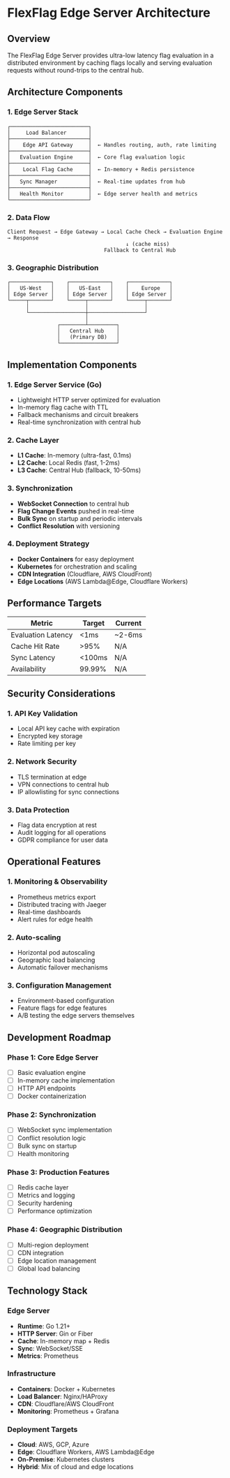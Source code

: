 # FlexFlag Edge Server Architecture

## Overview
The FlexFlag Edge Server provides ultra-low latency flag evaluation in a distributed environment by caching flags locally and serving evaluation requests without round-trips to the central hub.

## Architecture Components

### 1. Edge Server Stack
```
┌─────────────────────────┐
│     Load Balancer       │
├─────────────────────────┤
│    Edge API Gateway     │  ← Handles routing, auth, rate limiting
├─────────────────────────┤
│   Evaluation Engine     │  ← Core flag evaluation logic
├─────────────────────────┤
│    Local Flag Cache     │  ← In-memory + Redis persistence
├─────────────────────────┤
│   Sync Manager          │  ← Real-time updates from hub
├─────────────────────────┤
│   Health Monitor        │  ← Edge server health and metrics
└─────────────────────────┘
```

### 2. Data Flow
```
Client Request → Edge Gateway → Local Cache Check → Evaluation Engine → Response
                                      ↓ (cache miss)
                               Fallback to Central Hub
```

### 3. Geographic Distribution
```
┌─────────────┐    ┌─────────────┐    ┌─────────────┐
│   US-West   │    │   US-East   │    │    Europe   │
│ Edge Server │    │ Edge Server │    │ Edge Server │
└─────┬───────┘    └─────┬───────┘    └─────┬───────┘
      │                  │                  │
      └──────────────────┼──────────────────┘
                         │
                ┌────────┴─────────┐
                │   Central Hub    │
                │   (Primary DB)   │
                └──────────────────┘
```

## Implementation Components

### 1. Edge Server Service (Go)
- Lightweight HTTP server optimized for evaluation
- In-memory flag cache with TTL
- Fallback mechanisms and circuit breakers
- Real-time synchronization with central hub

### 2. Cache Layer
- **L1 Cache**: In-memory (ultra-fast, 0.1ms)
- **L2 Cache**: Local Redis (fast, 1-2ms)
- **L3 Cache**: Central Hub (fallback, 10-50ms)

### 3. Synchronization
- **WebSocket Connection** to central hub
- **Flag Change Events** pushed in real-time
- **Bulk Sync** on startup and periodic intervals
- **Conflict Resolution** with versioning

### 4. Deployment Strategy
- **Docker Containers** for easy deployment
- **Kubernetes** for orchestration and scaling
- **CDN Integration** (Cloudflare, AWS CloudFront)
- **Edge Locations** (AWS Lambda@Edge, Cloudflare Workers)

## Performance Targets

| Metric | Target | Current |
|--------|--------|---------|
| Evaluation Latency | <1ms | ~2-6ms |
| Cache Hit Rate | >95% | N/A |
| Sync Latency | <100ms | N/A |
| Availability | 99.99% | N/A |

## Security Considerations

### 1. API Key Validation
- Local API key cache with expiration
- Encrypted key storage
- Rate limiting per key

### 2. Network Security
- TLS termination at edge
- VPN connections to central hub
- IP allowlisting for sync connections

### 3. Data Protection
- Flag data encryption at rest
- Audit logging for all operations
- GDPR compliance for user data

## Operational Features

### 1. Monitoring & Observability
- Prometheus metrics export
- Distributed tracing with Jaeger
- Real-time dashboards
- Alert rules for edge health

### 2. Auto-scaling
- Horizontal pod autoscaling
- Geographic load balancing
- Automatic failover mechanisms

### 3. Configuration Management
- Environment-based configuration
- Feature flags for edge features
- A/B testing the edge servers themselves

## Development Roadmap

### Phase 1: Core Edge Server
- [ ] Basic evaluation engine
- [ ] In-memory cache implementation
- [ ] HTTP API endpoints
- [ ] Docker containerization

### Phase 2: Synchronization
- [ ] WebSocket sync implementation
- [ ] Conflict resolution logic
- [ ] Bulk sync on startup
- [ ] Health monitoring

### Phase 3: Production Features
- [ ] Redis cache layer
- [ ] Metrics and logging
- [ ] Security hardening
- [ ] Performance optimization

### Phase 4: Geographic Distribution
- [ ] Multi-region deployment
- [ ] CDN integration
- [ ] Edge location management
- [ ] Global load balancing

## Technology Stack

### Edge Server
- **Runtime**: Go 1.21+
- **HTTP Server**: Gin or Fiber
- **Cache**: In-memory map + Redis
- **Sync**: WebSocket/SSE
- **Metrics**: Prometheus

### Infrastructure
- **Containers**: Docker + Kubernetes
- **Load Balancer**: Nginx/HAProxy
- **CDN**: Cloudflare/AWS CloudFront
- **Monitoring**: Prometheus + Grafana

### Deployment Targets
- **Cloud**: AWS, GCP, Azure
- **Edge**: Cloudflare Workers, AWS Lambda@Edge
- **On-Premise**: Kubernetes clusters
- **Hybrid**: Mix of cloud and edge locations
